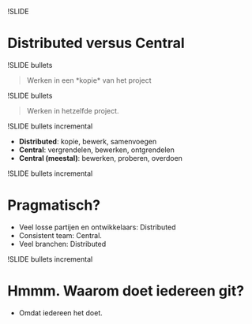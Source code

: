 !SLIDE
# Distributed versus Central

!SLIDE bullets
<blockquote>Werken in een *kopie* van het project</blockquote>

!SLIDE bullets
<blockquote>Werken in hetzelfde project.</blockquote>

!SLIDE bullets incremental
* **Distributed**: kopie, bewerk, samenvoegen
* **Central**: vergrendelen, bewerken, ontgrendelen
* **Central (meestal)**: bewerken, proberen, overdoen

!SLIDE bullets incremental
# Pragmatisch?
* Veel losse partijen en ontwikkelaars: Distributed
* Consistent team: Central.
* Veel branchen: Distributed

!SLIDE bullets incremental
# Hmmm. Waarom doet iedereen git?
* Omdat iedereen het doet.
